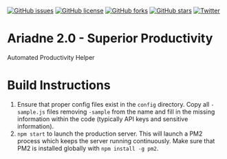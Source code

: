[![GitHub issues](https://img.shields.io/github/issues/dajoker29/ariadne.svg)](https://github.com/dajoker29/ariadne/issues)
[![GitHub license](https://img.shields.io/badge/license-MIT-blue.svg)](https://raw.githubusercontent.com/dajoker29/ariadne/develop/LICENSE)
[![GitHub forks](https://img.shields.io/github/forks/dajoker29/ariadne.svg)](https://github.com/dajoker29/ariadne/network)
[![GitHub stars](https://img.shields.io/github/stars/dajoker29/ariadne.svg)](https://github.com/dajoker29/ariadne/stargazers)
[![Twitter](https://img.shields.io/twitter/url/https/github.com/dajoker29/ariadne.svg?style=social)](https://twitter.com/intent/tweet?text=Wow:&url=%5Bobject%20Object%5D)

# Ariadne 2.0 - Superior Productivity
Automated Productivity Helper

Build Instructions
===================
1. Ensure that proper config files exist in the `config` directory. Copy all `-sample.js` files removing `-sample` from the name and fill in the missing information within the code (typically API keys and sensitive information).
2. `npm start` to launch the production server. This will launch a PM2 process which keeps the server running continuously. Make sure that PM2 is installed globally with `npm install -g pm2`.
